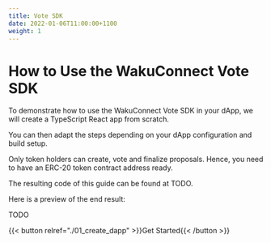 ```yaml
---
title: Vote SDK
date: 2022-01-06T11:00:00+1100
weight: 1
---
```


# How to Use the WakuConnect Vote SDK

To demonstrate how to use the WakuConnect Vote SDK in your dApp,
we will create a TypeScript React app from scratch.

You can then adapt the steps depending on your dApp configuration and build setup.

Only token holders can create, vote and finalize proposals.
Hence, you need to have an ERC-20 token contract address ready.

The resulting code of this guide can be found at
TODO.

Here is a preview of the end result:

TODO

{{< button relref="./01_create_dapp"  >}}Get Started{{< /button >}}
